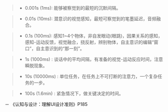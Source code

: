 > - 0.001s (1ms): 能够被察觉到的最短的沉默间隔。

> - 0.01s (10ms): 潜意识的视觉感知，最短可察觉到的笔墨延迟，音频融合。

> - 0.1s (100ms): 感知1~4个物体，非自发眼动(眼跳)，因果关系的感知，感知-运动反馈，视觉融合，挠反射，辨别物体，自主意识的编辑“窗口”，自主意识到的“那一刻”。

> - 1s (1000ms) : 谈话中的平均间隔，有准备的视觉-运动反应时间，注意瞬脱现象。

> - 10s (10000ms) : 单位任务，在任务上不可打断的注意力，一个复杂任务的一步。

> - 100s (1.6min) : 紧急情况下，做关键决定的时间。 

－ 《认知与设计：理解UI设计准则》P185
